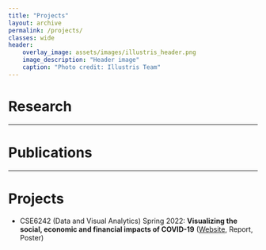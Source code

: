 ```yaml
---
title: "Projects"
layout: archive
permalink: /projects/
classes: wide
header:
    overlay_image: assets/images/illustris_header.png
    image_description: "Header image"
    caption: "Photo credit: Illustris Team"
---
```



# Research

---

# Publications

---

# Projects

- CSE6242 (Data and Visual Analytics) Spring 2022: **Visualizing the social, economic and financial impacts of COVID-19**
([Website](https://cse6242.darkhalo.science), Report, Poster)


